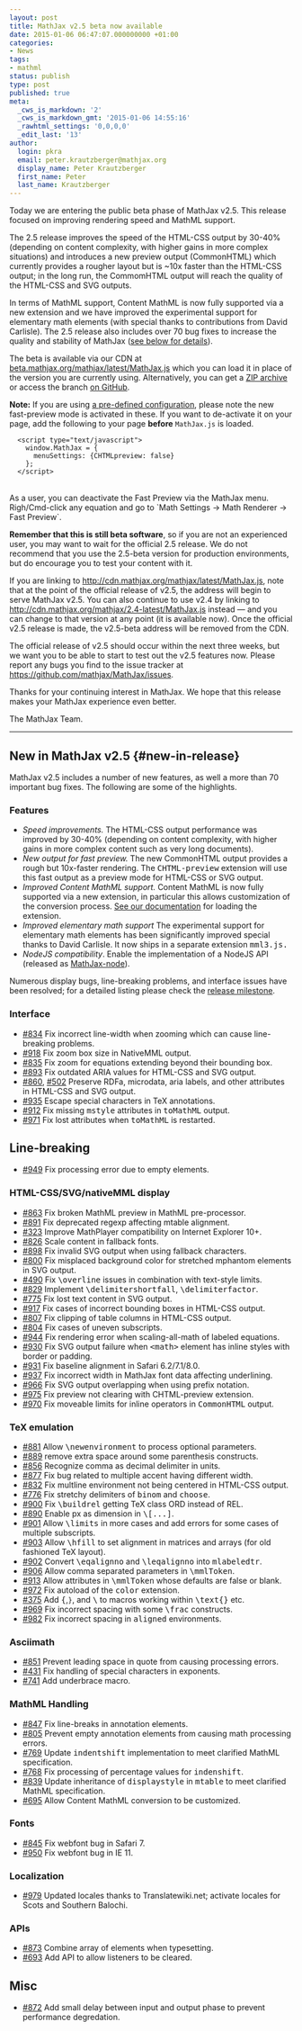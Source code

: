 ```yaml
---
layout: post
title: MathJax v2.5 beta now available
date: 2015-01-06 06:47:07.000000000 +01:00
categories:
- News
tags:
- mathml
status: publish
type: post
published: true
meta:
  _cws_is_markdown: '2'
  _cws_is_markdown_gmt: '2015-01-06 14:55:16'
  _rawhtml_settings: '0,0,0,0'
  _edit_last: '13'
author:
  login: pkra
  email: peter.krautzberger@mathjax.org
  display_name: Peter Krautzberger
  first_name: Peter
  last_name: Krautzberger
---
```

Today we are entering the public beta phase of MathJax v2.5. This release focused on improving rendering speed and MathML support. 

The 2.5 release improves the speed of the HTML-CSS output by 30-40% (depending on content complexity, with higher gains in more complex situations) and introduces a new preview output (CommonHTML) which currently provides a rougher layout but is ~10x faster than the HTML-CSS output; in the long run, the CommomHTML output will reach the quality of the HTML-CSS and SVG outputs. 

In terms of MathML support, Content MathML is now fully supported via a new extension and we have improved the experimental support for elementary math elements (with special thanks to contributions from David Carlisle). The 2.5 release also includes over 70 bug fixes to increase the quality and stability of MathJax ([see below for details](#new-in-release)). 

The beta is available via our CDN at [beta.mathjax.org/mathjax/latest/MathJax.js](///beta.mathjax.org/mathjax/latest/MathJax.js) which you can load it in place of the version you are currently using. Alternatively, you can get a [ZIP archive](https://github.com/mathjax/MathJax/archive/v2.5-latest.zip) or access the branch [on GitHub](https://github.com/mathjax/MathJax/tree/v2.5-latest). 

**Note:** If you are using [a pre-defined configuration](http://docs.mathjax.org/en/latest/config-files.html), please note the new fast-preview mode is activated in these. If you want to de-activate it on your page, add the following to your page **before** `MathJax.js` is loaded.

      <script type="text/javascript">
        window.MathJax = {
          menuSettings: {CHTMLpreview: false}
        };
      </script>

<br>
As a user, you can deactivate the Fast Preview via the MathJax menu. Righ/Cmd-click any equation and go to `Math Settings -> Math Renderer -> Fast Preview`.

**Remember that this is still beta software**, so if you are not an experienced user, you may want to wait for the official 2.5 release. We do not recommend that you use the 2.5-beta version for production environments, but do encourage you to test your content with it. 

If you are linking to <http://cdn.mathjax.org/mathjax/latest/MathJax.js>, note that at the point of the official release of v2.5, the address will begin to serve MathJax v2.5. You can also continue to use v2.4 by linking to <http://cdn.mathjax.org/mathjax/2.4-latest/MathJax.js> instead — and you can change to that version at any point (it is available now). Once the official v2.5 release is made, the v2.5-beta address will be removed from the CDN. 

The official release of v2.5 should occur within the next three weeks, but we want you to be able to start to test out the v2.5 features now. Please report any bugs you find to the issue tracker at <https://github.com/mathjax/MathJax/issues>. 

Thanks for your continuing interest in MathJax. We hope that this release makes your MathJax experience even better. 

The MathJax Team.

* * * * *

## New in MathJax v2.5 {#new-in-release}

MathJax v2.5 includes a number of new features, as well a more than 70 important bug fixes. The following are some of the highlights.

### Features

* _Speed improvements._ The HTML-CSS output performance was improved by 30-40% (depending on content complexity, with higher gains in more complex content such as very long documents).
* _New output for fast preview._ The new CommonHTML output provides a rough but 10x-faster rendering. The <tt><span>CHTML-preview</span></tt> extension will use this fast output as a preview mode for HTML-CSS or SVG output.
* _Improved Content MathML support._ Content MathML is now fully supported via a new extension, in particular this allows customization of the conversion process. [See our documentation](http://docs.mathjax.org/en/latest/mathml.html#content-mathml) for loading the extension.
* _Improved elementary math support_ The experimental support for elementary math elements has been significantly improved special thanks to David Carlisle. It now ships in a separate extension <tt>mml3.js</code>.</tt>
* _NodeJS compatibility_. Enable the implementation of a NodeJS API (released as [MathJax-node](https://github.com/mathjax/MathJax-node)).

Numerous display bugs, line-breaking problems, and interface issues have been resolved; for a detailed listing please check the [release milestone](https://github.com/mathjax/MathJax/issues?milestone=2&amp;state=closed).

### Interface

*   [#834](https://github.com/mathjax/MathJax/issues/834) Fix incorrect line-width when zooming which can cause line-breaking problems.
*   [#918](https://github.com/mathjax/MathJax/issues/918) Fix zoom box size in NativeMML output.
*   [#835](https://github.com/mathjax/MathJax/issues/835) Fix zoom for equations extending beyond their bounding box.
*   [#893](https://github.com/mathjax/MathJax/issues/893) Fix outdated ARIA values for HTML-CSS and SVG output.
*   [#860](https://github.com/mathjax/MathJax/issues/860), [#502](https://github.com/mathjax/MathJax/issues/502) Preserve RDFa, microdata, aria labels, and other attributes in HTML-CSS and SVG output.
*   [#935](https://github.com/mathjax/MathJax/issues/935) Escape special characters in TeX annotations.
*   [#912](https://github.com/mathjax/MathJax/issues/912) Fix missing <tt>mstyle</tt> attributes in <tt>toMathML</tt> output.
*   [#971](https://github.com/mathjax/MathJax/issues/971) Fix lost attributes when <tt>toMathML</tt> is restarted.

## Line-breaking

*   [#949](https://github.com/mathjax/MathJax/issues/949) Fix processing error due to empty elements.

### HTML-CSS/SVG/nativeMML display

*   [#863](https://github.com/mathjax/MathJax/issues/863) Fix broken MathML preview in MathML pre-processor.
*   [#891](https://github.com/mathjax/MathJax/issues/891) Fix deprecated regexp affecting mtable alignment.
*   [#323](https://github.com/mathjax/MathJax/issues/323) Improve MathPlayer compatibility on Internet Explorer 10+.
*   [#826](https://github.com/mathjax/MathJax/issues/826) Scale content in fallback fonts.
*   [#898](https://github.com/mathjax/MathJax/issues/898) Fix invalid SVG output when using fallback characters.
*   [#800](https://github.com/mathjax/MathJax/issues/800) Fix misplaced background color for stretched mphantom elements in SVG output.
*   [#490](https://github.com/mathjax/MathJax/issues/490) Fix <tt>\overline</tt> issues in combination with text-style limits.
*   [#829](https://github.com/mathjax/MathJax/issues/829) Implement <tt>\delimitershortfall</tt>, <tt>\delimiterfactor</tt>.
*   [#775](https://github.com/mathjax/MathJax/issues/775) Fix lost text content in SVG output.
*   [#917](https://github.com/mathjax/MathJax/issues/) Fix cases of incorrect bounding boxes in HTML-CSS output.
*   [#807](https://github.com/mathjax/MathJax/issues/807) Fix clipping of table columns in HTML-CSS output.
*   [#804](https://github.com/mathjax/MathJax/issues/804) Fix cases of uneven subscripts.
*   [#944](https://github.com/mathjax/MathJax/issues/944) Fix rendering error when scaling-all-math of labeled equations.
*   [#930](https://github.com/mathjax/MathJax/issues/930) Fix SVG output failure when <tt>&lt;math&gt;</tt> element has inline styles with border or padding.
*   [#931](https://github.com/mathjax/MathJax/issues/931) Fix baseline alignment in Safari 6.2/7.1/8.0.
*   [#937](https://github.com/mathjax/MathJax/issues/937) Fix incorrect width in MathJax font data affecting underlining.
*   [#966](https://github.com/mathjax/MathJax/issues/966) Fix SVG output overlapping when using prefix notation.
*   [#975](https://github.com/mathjax/MathJax/issues/975) Fix preview not clearing with CHTML-preview extension.
*   [#970](https://github.com/mathjax/MathJax/issues/970) Fix moveable limits for inline operators in <tt>CommonHTML</tt> output.

### TeX emulation

*   [#881](https://github.com/mathjax/MathJax/issues/881) Allow <tt>\newenvironment</tt> to process optional parameters.
*   [#889](https://github.com/mathjax/MathJax/issues/889) remove extra space around some parenthesis constructs.
*   [#856](https://github.com/mathjax/MathJax/issues/856) Recognize comma as decimal delimiter in units.
*   [#877](https://github.com/mathjax/MathJax/issues/877) Fix bug related to multiple accent having different width.
*   [#832](https://github.com/mathjax/MathJax/issues/832) Fix multline environment not being centered in HTML-CSS output.
*   [#776](https://github.com/mathjax/MathJax/issues/776) Fix stretchy delimiters of <tt>binom</tt> and <tt>choose</tt>.
*   [#900](https://github.com/mathjax/MathJax/issues/900) Fix <tt>\buildrel</tt> getting TeX class ORD instead of REL.
*   [#890](https://github.com/mathjax/MathJax/issues/890) Enable px as dimension in <tt><span>\\[...]</span></tt>.
*   [#901](https://github.com/mathjax/MathJax/issues/901) Allow <tt>\limits</tt> in more cases and add errors for some cases of multiple subscripts.
*   [#903](https://github.com/mathjax/MathJax/issues/903) Allow <tt>\hfill</tt> to set alignment in matrices and arrays (for old fashioned TeX layout).
*   [#902](https://github.com/mathjax/MathJax/issues/902) Convert <tt>\eqalignno</tt> and <tt>\leqalignno</tt> into <tt>mlabeledtr</tt>.
*   [#906](https://github.com/mathjax/MathJax/issues/906) Allow comma separated parameters in <tt>\mmlToken</tt>.
*   [#913](https://github.com/mathjax/MathJax/issues/913) Allow attributes in <tt>\mmlToken</tt> whose defaults are false or blank.
*   [#972](https://github.com/mathjax/MathJax/issues/972) Fix autoload of the <tt>color</tt> extension.
*   [#375](https://github.com/mathjax/MathJax/issues/475) Add <tt>\{</tt>,``}``, and <tt>\\</tt> to macros working within <tt>\text{}</tt> etc.
*   [#969](https://github.com/mathjax/MathJax/issues/969) Fix incorrect spacing with some <tt>\frac</tt> constructs.
*   [#982](https://github.com/mathjax/MathJax/issues/982) Fix incorrect spacing in <tt class="docutils literal"><span class="pre">aligned</span></tt> environments.

### Asciimath

*   [#851](https://github.com/mathjax/MathJax/issues/851) Prevent leading space in quote from causing processing errors.
*   [#431](https://github.com/mathjax/MathJax/issues/431) Fix handling of special characters in exponents.
*   [#741](https://github.com/mathjax/MathJax/issues/741) Add underbrace macro.

### MathML Handling

*   [#847](https://github.com/mathjax/MathJax/issues/847) Fix line-breaks in annotation elements.
*   [#805](https://github.com/mathjax/MathJax/issues/805) Prevent empty annotation elements from causing math processing errors.
*   [#769](https://github.com/mathjax/MathJax/issues/769) Update <tt>indentshift</tt> implementation to meet clarified MathML specification.
*   [#768](https://github.com/mathjax/MathJax/issues/768) Fix processing of percentage values for <tt>indenshift</tt>.
*   [#839](https://github.com/mathjax/MathJax/issues/839) Update inheritance of <tt>displaystyle</tt> in <tt>mtable</tt> to meet clarified MathML specification.
*   [#695](https://github.com/mathjax/MathJax/issues/695) Allow Content MathML conversion to be customized.

### Fonts

*   [#845](https://github.com/mathjax/MathJax/issues/845) Fix webfont bug in Safari 7.
*   [#950](https://github.com/mathjax/MathJax/issues/950) Fix webfont bug in IE 11.

### Localization

*   [#979](https://github.com/mathjax/MathJax/issues/979) Updated locales thanks to Translatewiki.net; activate locales for Scots and Southern Balochi.

### APIs

*   [#873](https://github.com/mathjax/MathJax/issues/873) Combine array of elements when typesetting.
*   [#693](https://github.com/mathjax/MathJax/issues/693) Add API to allow listeners to be cleared.

## Misc

*   [#872](https://github.com/mathjax/MathJax/issues/872) Add small delay between input and output phase to prevent performance degredation.